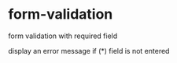 # form-validation
form validation with required field

display an error message if (*) field is not entered
